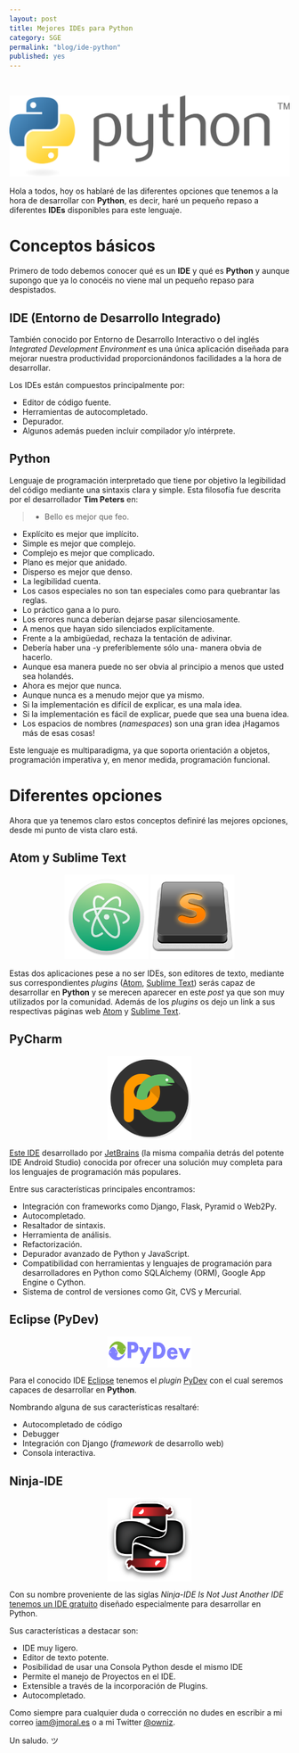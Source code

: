 ```yaml
---
layout: post
title: Mejores IDEs para Python
category: SGE
permalink: "blog/ide-python"
published: yes
---
```


<br>

![python](/assets/img/python/python.png)

Hola a todos, hoy os hablaré de las diferentes opciones que tenemos a la hora de desarrollar con **Python**, es decir, haré un pequeño repaso a diferentes **IDEs** disponibles para este lenguaje.

# Conceptos básicos

Primero de todo debemos conocer qué es un **IDE** y qué es **Python** y aunque supongo que ya lo conocéis no viene mal un pequeño repaso para despistados.


## IDE (Entorno de Desarrollo Integrado)

También conocido por Entorno de Desarrollo Interactivo o del inglés *Integrated Development Environment* es una única aplicación diseñada para mejorar nuestra productividad proporcionándonos facilidades a la hora de desarrollar.

Los IDEs están compuestos principalmente por:

* Editor de código fuente.
* Herramientas de autocompletado.
* Depurador.
* Algunos además pueden incluir compilador y/o intérprete.

## Python

Lenguaje de programación interpretado que tiene por objetivo la legibilidad del código mediante una sintaxis clara y simple. Esta filosofía fue descrita por el desarrollador **Tim Peters** en:

> * Bello es mejor que feo.
* Explícito es mejor que implícito.
* Simple es mejor que complejo.
* Complejo es mejor que complicado.
* Plano es mejor que anidado.
* Disperso es mejor que denso.
* La legibilidad cuenta.
* Los casos especiales no son tan especiales como para quebrantar las reglas.
* Lo práctico gana a lo puro.
* Los errores nunca deberían dejarse pasar silenciosamente.
* A menos que hayan sido silenciados explícitamente.
* Frente a la ambigüedad, rechaza la tentación de adivinar.
* Debería haber una -y preferiblemente sólo una- manera obvia de hacerlo.
* Aunque esa manera puede no ser obvia al principio a menos que usted sea holandés.
* Ahora es mejor que nunca.
* Aunque nunca es a menudo mejor que ya mismo.
* Si la implementación es difícil de explicar, es una mala idea.
* Si la implementación es fácil de explicar, puede que sea una buena idea.
* Los espacios de nombres (*namespaces*) son una gran idea ¡Hagamos más de esas cosas!

 Este lenguaje es multiparadigma, ya que soporta orientación a objetos, programación imperativa y, en menor medida, programación funcional.

# Diferentes opciones

Ahora que ya tenemos claro estos conceptos definiré las mejores opciones, desde mi punto de vista claro está.

## Atom y Sublime Text

<div style="text-align:center">
  <img src="/assets/img/python/atom.png" alt="atom" style="width:30%">
  <img src="/assets/img/python/sublime-text.png" alt="sublime-text" style="width:30%">
</div>

Estas dos aplicaciones pese a no ser IDEs, son editores de texto, mediante sus correspondientes *plugins* ([Atom](https://atom.io/packages/script "Atom Script"), [Sublime Text](http://hackpuntes.com/preparando-sublime-text-3-programar-python/ "Sublime Text")) serás capaz de desarrollar en **Python** y se merecen aparecer en este *post* ya que son muy utilizados por la comunidad. Además de los *plugins* os dejo un link a sus respectivas páginas web [Atom](https://atom.io/ "Atom") y [Sublime Text](https://www.sublimetext.com/ "Sublime Text").

## PyCharm

<img src="/assets/img/python/pycharm.png" alt="pycharm" style="width:30%; margin:auto; display:block;">

[Este IDE](https://www.jetbrains.com/pycharm/ "PyCharm") desarrollado por [JetBrains](https://www.jetbrains.com/ "JetBrains") (la misma compañia detrás del potente IDE Android Studio) conocida por ofrecer una solución muy completa para los lenguajes de programación más populares.

Entre sus características principales encontramos:

* Integración con frameworks como Django, Flask, Pyramid o Web2Py.
* Autocompletado.
* Resaltador de sintaxis.
* Herramienta de análisis.
* Refactorización.
* Depurador avanzado de Python y JavaScript.
* Compatibilidad con herramientas y lenguajes de programación para desarrolladores en Python como SQLAlchemy (ORM), Google App Engine o Cython.
* Sistema de control de versiones como Git, CVS y Mercurial.

## Eclipse (PyDev)

<img src="/assets/img/python/pydev.png" alt="pydev" style="width:30%; margin:auto; display:block;">

Para el conocido IDE [Eclipse](https://eclipse.org/ "Eclipse") tenemos el *plugin* [PyDev](http://www.pydev.org/ "PyDev") con el cual seremos capaces de desarrollar en **Python**.

Nombrando alguna de sus características resaltaré:

* Autocompletado de código
* Debugger
* Integración con Django (*framework* de desarrollo web)
* Consola interactiva.

## Ninja-IDE

<img src="/assets/img/python/ninjaide2.png" alt="ninja-ide" style="width:30%; margin:auto; display:block;">

Con su nombre proveniente de las siglas *Ninja-IDE Is Not Just Another IDE* [tenemos un IDE gratuito](http://ninja-ide.org/ "Ninja-IDE") diseñado especialmente para desarrollar en Python.

Sus características a destacar son:

* IDE muy ligero.
* Editor de texto potente.
* Posibilidad de usar una Consola Python desde el mismo IDE
* Permite el manejo de Proyectos en el IDE.
* Extensible a través de la incorporación de Plugins.
* Autocompletado.

Como siempre para cualquier duda o corrección no dudes en escribir a mi correo [iam@jmoral.es](mailto:iam@jmoral.es "iam@jmoral.es") o a mi Twitter [@owniz](https://twitter.com/owniz "Twitter").

Un saludo. ツ
